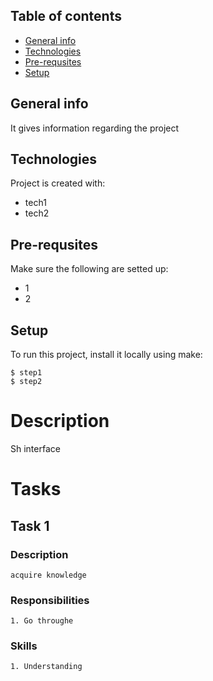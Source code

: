 ## Table of contents
* [General info](#general-info)
* [Technologies](#technologies)
* [Pre-requsites](#pre-requsites)
* [Setup](#setup)

## General info
It gives information regarding the project

## Technologies
Project is created with:
* tech1
* tech2

## Pre-requsites
Make sure the following are setted up:
* 1
* 2

## Setup
To run this project, install it locally using make:

```
$ step1
$ step2
```

# Description 
Sh interface 

# Tasks
## Task 1
### Description
```
acquire knowledge
```
### Responsibilities
```
1. Go throughe
```
### Skills
```
1. Understanding
```
